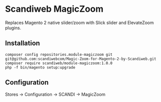 # Scandiweb MagicZoom

Replaces Magento 2 native slider/zoom with Slick slider and ElevateZoom plugins.

## Installation

```
composer config repositories.module-magiczoom git git@github.com:scandiwebcom/Magic-Zoom-for-Magento-2-by-Scandiweb.git
composer require scandiweb/module-magiczoom:1.0.0
php -f bin/magento setup:upgrade
```

## Configuration

Stores -> Configuration -> SCANDI -> MagicZoom